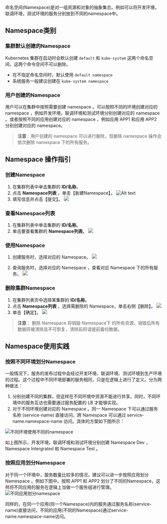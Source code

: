 命名空间(Namespace)是对一组资源和对象的抽象集合。例如可以将开发环境，联调环境，测试环境的服务分别放到不同的namespace中。

## Namespace类别

### 集群默认创建的Namespace 
Kubernetes 集群在启动时会默认创建 `default` 和 `kube-system` 这两个命名空间，这两个命令空间不可以删除。

 - 在不指定命名空间时，默认使用 `default namespace`
 - 系统服务一般建议创建在 `kube-system namespace`
 
### 用户创建的Namespace
用户可以在集群中按照需要创建 namespace 。可以按照不同的环境创建对应的 namespace ，例如开发环境，联调环境和测试环境分别创建对应的 namespace 。或者按照不同的应用创建对应的 namespace ，例如应用 APP1 和应用 APP2 分别创建对应的 namespace。

>**注意**：用户创建的 namespace 可以进行删除，但删除 namespace 操作会依次删除 namespace 下的所有服务。

## Namespace 操作指引

### 创建Namespace

1. 在集群列表中单击集群的 **ID/名称**。
2. 点击 **Namespace列表** ，单击【新建Namespace】。
 ![Alt text](https://mc.qcloudimg.com/static/img/56c29533e95348e62e1129ebf1c310d0/r.png)
3. 填写信息并点击【提交】。
![](https://mc.qcloudimg.com/static/img/4abaa7a0be188a3832c6878d1a86c043/t.png)

### 查看Namespace列表
1. 在集群列表中单击集群的 **ID/名称**。
2. 单击要查看集群的 **Namespace列表**。
![](https://mc.qcloudimg.com/static/img/159bed0588cd1f637dacdda982f98d99/r.png)

### 使用Namespace
1. 创建服务时，选择对应的 Namespace。
![](https://mc.qcloudimg.com/static/img/fea0440bb18409eab93de60f3710e76c/q.png)

2. 查询服务时，选择对应的 Namespace ，查看对应 Namespace 下的所有服务。
![](https://mc.qcloudimg.com/static/img/2fb68ed8a2920a250507ae8da8bce4b1/w.png)

### 删除集群Namespace

1. 在集群列表页中选择某集群的 **ID/名称**。
2. 点击 **Namespace列表** ，选择需删除的 Namespace，单击右侧【删除】。
![](https://mc.qcloudimg.com/static/img/0517d764ef15dfabd53443438f6421b1/a.png)
3. 单击【确定】。
![](https://mc.qcloudimg.com/static/img/cbba287cfc54d6390d7a02406d0ec661/s.png)
>**注意**： 删除 Namespace 将销毁 Namespace下 的所有资源，销毁后所有数据将被清除且不可恢复，清除前将请提前备份数据。

## Namespace使用实践
### 按照不同环境划分Namespace

一般情况下，服务的发布过程中会经过开发环境、联调环境、测试环境到生产环境的过程。这个过程中不同环境部署的服务相同，只是在逻辑上进行了定义。分为两种做法：
1. 分别创建不同的集群。但这样在不同环境中资源不能进行共享。同时，不同环境中的服务互访也需要通过服务配置的 LB 才能够实现。
2. 对于不同环境创建对应的 Namespace 。同一 Namespace 下可以通过服务名称 (service-name) 直接访问，跨 Namespace 可以通过 service-name.namespace-name 访问。具体的方案如下图所示：

![不同环境使用不同的namespace](https://mc.qcloudimg.com/static/img/045ec0b79b88de1e4891c55904bc73bb/image.png)

如上图所示，开发环境，联调环境和测试环境分别创建 Namespace Dev ，Namespace Intergrated 和 Namespace Test 。

### 按照应用划分Namespace

对于同一个环境中，服务数量比较多的情况，建议可以进一步按照应用划分 Namespace 。例如下图中，按照 APP1 和 APP2 划分了不同的Namespace，这样将不同应用的服务在逻辑上当做一个服务组进行管理。
![不同应用划分namespace](https://mc.qcloudimg.com/static/img/351a4eeeb0235692227093b6802aeaea/image.png)

同样的，在同一个应用(同一个Namespace)内的服务通过服务名称(service-name)直接访问，不同的应用(不同的Namespace)通过service-name.namespace-name访问。
